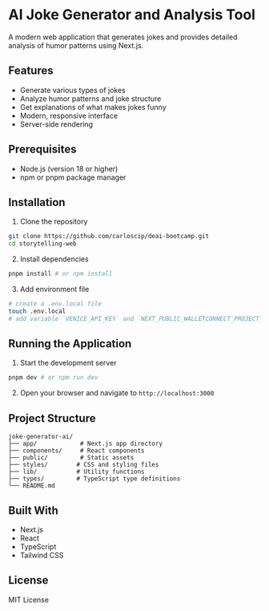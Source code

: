 # AI Joke Generator and Analysis Tool

A modern web application that generates jokes and provides detailed analysis of humor patterns using Next.js.

## Features

- Generate various types of jokes
- Analyze humor patterns and joke structure
- Get explanations of what makes jokes funny
- Modern, responsive interface
- Server-side rendering

## Prerequisites

- Node.js (version 18 or higher)
- npm or pnpm package manager

## Installation

1. Clone the repository
```bash
git clone https://github.com/carloscip/deai-bootcamp.git
cd storytelling-web
```

2. Install dependencies
```bash
pnpm install # or npm install
```

3. Add environment file
```bash
# create a .env.local file
touch .env.local
# add variable `VENICE_API_KEY` and `NEXT_PUBLIC_WALLETCONNECT_PROJECT_ID` to it
```

## Running the Application

1. Start the development server
```bash
pnpm dev # or npm run dev
```

2. Open your browser and navigate to `http://localhost:3000`

## Project Structure

```
joke-generator-ai/
├── app/            # Next.js app directory
├── components/     # React components
├── public/         # Static assets
├── styles/        # CSS and styling files
├── lib/           # Utility functions
├── types/         # TypeScript type definitions
└── README.md
```

## Built With

- Next.js
- React
- TypeScript
- Tailwind CSS

## License

MIT License
